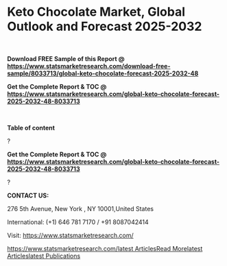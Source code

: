 <h1>Keto Chocolate Market, Global Outlook and Forecast 2025-2032</h1><br/><p><strong>Download FREE Sample of this Report @ <a href="https://www.statsmarketresearch.com/download-free-sample/8033713/global-keto-chocolate-forecast-2025-2032-48">https://www.statsmarketresearch.com/download-free-sample/8033713/global-keto-chocolate-forecast-2025-2032-48</a></strong></p>
 
 
 
 <div><b>Get the Complete Report & TOC @ <a href="https://www.statsmarketresearch.com/global-keto-chocolate-forecast-2025-2032-48-8033713">https://www.statsmarketresearch.com/global-keto-chocolate-forecast-2025-2032-48-8033713</a></b></div>
 
 
 
 <p><br />
 
 <b>Table of content</b></p>
 
 
 
 <p>? </p>
 
 
 
 <div><b>Get the Complete Report & TOC @ <a href="https://www.statsmarketresearch.com/global-keto-chocolate-forecast-2025-2032-48-8033713">https://www.statsmarketresearch.com/global-keto-chocolate-forecast-2025-2032-48-8033713</a></b></div>
 
 
 
 <p>? </p>
 
 
 
 <p><b>CONTACT US:</b><br />
 
 276 5th Avenue, New York , NY 10001,United States<br />
 
 International: (+1) 646 781 7170 / +91 8087042414<br />
 
 Visit: <a href="https://www.statsmarketresearch.com/">https://www.statsmarketresearch.com/</a><br />
 
 <a href="https://gyeongbokgung.com">https://www.statsmarketresearch.com/</a><a href="https://hallyeomaritime.com">latest Articles</a><a href="https://jingwansa.com">Read More</a><a href="https://nguoiviet.jp/">latest Articles</a><a href="https://www.intelmarketresearch.com/">latest Publications</a></p>